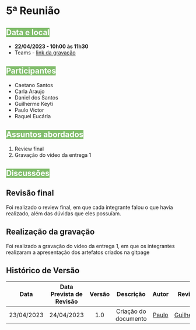 # 5ª Reunião

## <text style="background-color: #81BD6C; color:white">Data e local</text> 
- **22/04/2023 - 10h00 às 11h30**
- Teams - [link da gravação](https://youtu.be/X4idHwpZdHc)


## <text style="background-color: #81BD6C; color:white">Participantes</text> 
- Caetano Santos
- Carla Araujo
- Daniel dos Santos
- Guilherme Keyti
- Paulo Victor 
- Raquel Eucária

## <text style="background-color: #81BD6C; color:white">Assuntos abordados</text> 
1. Review final
2. Gravação do vídeo da entrega 1

## <text style="background-color: #81BD6C; color:white">Discussões</text> 

## Revisão final

Foi realizado o review final, em que cada integrante falou o que havia realizado, além das dúvidas que eles possuíam.


## Realização da gravação

Foi realizado a gravação do video da entrega 1, em que os integrantes realizaram a apresentação dos artefatos criados na gitpage


## Histórico de Versão
|    Data    | Data Prevista de Revisão | Versão |      Descrição       |                                                                Autor                                                                 |               Revisor               |
| :--------: | :----------------------: | :----: | :------------------: | :----------------------------------------------------------------------------------------------------------------------------------: | :---------------------------------: |
| 23/04/2023 |        24/04/2023        |  1.0   | Criação do documento |[Paulo](https://github.com/PauloVictorFS)  | [Guilherme](https://github.com/guilhermekishimoto) |
